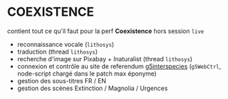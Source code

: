 # COEXISTENCE

contient tout ce qu'il faut pour la perf **Coexistence** hors session `live`

- reconnaissance vocale (`lithosys`)
- traduction (thread `lithosys`)
- recherche d'image sur Pixabay + Inaturalist (thread `lithosys`)
- connexion et contrôle au site de referendum [g5interspecies](http://g5interspecies.herokuapp.com/) (`g5WebCtrl`, node-script chargé dans le patch max éponyme)
- gestion des sous-titres FR / EN
- gestion des scènes Extinction / Magnolia / Urgences
